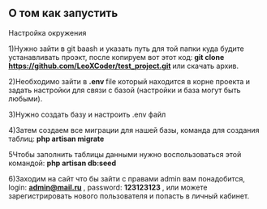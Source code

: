 ## О том как запустить

Настройка окружения

1)Нужно зайти в git baash и указать путь для той папки куда будите устанавливать проэкт, после копируем вот этот код:<strong> git clone https://github.com/LeoXCoder/test_project.git </strong> или скачать архив.

2)Необходимо зайти в <strong> .env </strong> file  который находится в корне проекта и
 задать настройки для связи с базой (настройки и база могут быть любыми).

3)Нужно создать базу и настроить .env файл 

4)Затем создаем все миграции для нашей базы, команда для создания таблиц: <strong> php artisan migrate </strong> 

5Чтобы заполнить таблицы данными нужно воспользоваться этой командой: <strong> php artisan db:seed </strong>  

6)Заходим на сайт что бы зайти с правами admin вам понадобится, login: <strong> admin@mail.ru </strong> , password: <strong> 123123123 </strong> , 
 или можете зарегистрировать нового пользователя и попасть в личный кабинет.
